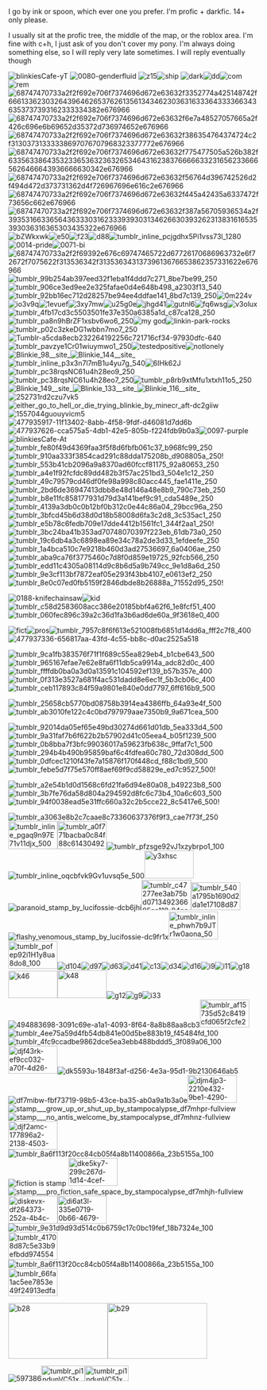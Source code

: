 

I go by ink or spoon, which ever one you prefer. I'm profic + darkfic. 14+ only please. 

I usually sit at the profic tree, the middle of the map, or the roblox area. I'm fine with c+h, I just ask of you don't cover my pony. I'm always doing something else, so I will reply very late sometimes. I will reply eventually though





![blinkiesCafe-yT](https://github.com/user-attachments/assets/441e5c26-8c13-4b95-9ff6-fc5b416c940d)
![0080-genderfluid](https://github.com/user-attachments/assets/7e2e2f38-9d5c-46a6-8e87-5b72acda5c87) ![z15](https://github.com/user-attachments/assets/b47fdcb4-b747-4f04-933b-464500f1f86e)![ship](https://github.com/user-attachments/assets/efa5b978-6b93-4b57-921b-907f097be7b5) ![dark](https://github.com/user-attachments/assets/983edace-91f1-4039-b026-b71e6e6df4f6)![dd](https://github.com/user-attachments/assets/24bc519b-7e09-4eef-bf28-b5cfe0bb475d)![com](https://github.com/user-attachments/assets/15d798de-6af1-4d92-894e-5d8add421527)![rem](https://github.com/user-attachments/assets/7025fdbc-028c-4087-94da-b8158b134651)![68747470733a2f2f692e706f7374696d672e63632f3352774a425148742f666133623032643964626537626135613434623036316333643333663436353737393162333334382e676966](https://github.com/user-attachments/assets/12b77004-b4fd-4d29-8390-57e18e8b3576)![68747470733a2f2f692e706f7374696d672e63632f6e7a48527057665a2f426c696e6b69652d35372d736974652e676966](https://github.com/user-attachments/assets/66cfba2f-3f79-485f-a57b-1b0f8bbf2ec0)![68747470733a2f2f692e706f7374696d672e63632f386354764374724c2f31303731333338697076707968323377772e676966](https://github.com/user-attachments/assets/3b070730-f610-447a-96a7-a9b6a7c0cc56)![68747470733a2f2f692e706f7374696d672e63632f775477505a526b382f633563386435323365363236326534643162383766666332316562336665626466643936666630342e676966](https://github.com/user-attachments/assets/937f02e5-af5b-410d-8619-7e9fde9eccac)![68747470733a2f2f692e706f7374696d672e63632f56764d396742526d2f494d472d373731362d4f726967696e616c2e676966](https://github.com/user-attachments/assets/1e898d25-372f-4836-b15e-416dc7519395)![68747470733a2f2f692e706f7374696d672e63632f445a42435a6337472f73656c662e676966](https://github.com/user-attachments/assets/97e81b23-3734-40c2-808d-4e964a36f25b)![68747470733a2f2f692e706f7374696d672e63632f387a56705936534a2f393531663365643633303162333939303134626630393262313831616535393036316365303435322e676966](https://github.com/user-attachments/assets/ae6340ad-5509-4a43-aff7-cc0ed0e3e290)![bZWkxwk](https://github.com/user-attachments/assets/1b6a3ac6-5bf7-47a6-9131-a3b2864f004f)![e50](https://github.com/user-attachments/assets/4e2e0ab4-d3ad-4f42-a88b-49d46bb9fb0e)![f23](https://github.com/user-attachments/assets/e215fc3c-bcba-4039-8a5a-516056df9186)![d88](https://github.com/user-attachments/assets/93ad1720-ca03-4c0f-92f3-bd70204b3a5a)![tumblr_inline_pcjgdhx5Pi1vss73l_1280](https://github.com/user-attachments/assets/34848d09-5d36-45d5-b331-ef27f35db155)![0014-pride](https://github.com/user-attachments/assets/6a8ea358-21ee-46b7-9cdf-23fb865681cb)![0071-bi](https://github.com/user-attachments/assets/7836894d-0b10-40ff-9efb-775faaac5875)![68747470733a2f2f69392e676c69747465722d67726170686963732e6f72672f7075622f313536342f31353634313739613676653862357331622e676966](https://github.com/user-attachments/assets/21fe64fa-45dd-4e7f-8f17-d843c5455860)![tumblr_99b254ab397eed32f1eba1f4ddd7c271_8be7be99_250](https://github.com/user-attachments/assets/c79779c1-4069-46a9-a5ad-74ce575e8d4d)![tumblr_906ce3ed9ee2e325fafae0d4e648b498_a2303f13_540](https://github.com/user-attachments/assets/97062d97-858b-4b3f-9ebe-2265d0e80909)![tumblr_92bb16ec712d28257be94ee4ddfae141_8bd7c139_250](https://github.com/user-attachments/assets/699c8c12-0475-48a6-931e-1de4741e0128)![0m224v](https://github.com/user-attachments/assets/02e02b70-5c0c-4460-8a59-e5e276bea55c)![io3v9q](https://github.com/user-attachments/assets/a7069839-1e62-4c5c-8357-260db73a6701)![1evuef](https://github.com/user-attachments/assets/7837bb36-9a37-4836-8253-a93b729a506f)![3xy7mw](https://github.com/user-attachments/assets/eea89c1d-050a-4c4e-8176-53a38c0dcd72)![u25g0e](https://github.com/user-attachments/assets/d4eca037-f313-43e8-a11e-405791d7be02)![jhgd41](https://github.com/user-attachments/assets/11093ab5-a176-4d99-8984-132cd1bd82be)![gutnl6](https://github.com/user-attachments/assets/08f49a95-b58c-4fdb-a31e-f8d19ab86776)![fq6wsg](https://github.com/user-attachments/assets/a056b89e-d28a-4ef9-82df-67d4f6de6eb0)![v3olux](https://github.com/user-attachments/assets/a5d882b3-8786-475c-93c8-43a3290a3778)![tumblr_4fb17cd3c5503501fe37e350a6385a1d_c87ca128_250](https://github.com/user-attachments/assets/6230b087-82bf-44c1-81d2-7fbbc3951ef1)![tumblr_pa8n9hBrZF1xsbv6wo6_250](https://github.com/user-attachments/assets/605be673-d994-40a7-862b-faead5d950f6)![my god](https://github.com/user-attachments/assets/68d13905-d798-4980-91ed-7e479b57a16d)![linkin-park-rocks](https://github.com/user-attachments/assets/ddc375a4-2b44-4d9c-b3c4-bee5ba5340f8)![tumblr_p02c3zkeDG1wbbn7mo7_250](https://github.com/user-attachments/assets/e5a2980f-b6f6-46ea-b16f-ba3638556703)![Tumblr-a5cda8ecb232264192256c721716cf34-97930dfc-640](https://github.com/user-attachments/assets/f059ab54-d4e9-4820-9322-0da7233fa1ec)![tumblr_pavzye1Cr01wiuymwo1_250](https://github.com/user-attachments/assets/30eb485a-4198-4b3f-970b-082e98a29421)![testedpositive](https://github.com/user-attachments/assets/f2484b65-e01d-4af9-940c-97c7b4fabb4e)![notlonely](https://github.com/user-attachments/assets/757847a9-dd55-408e-9647-d70676271e87)![Blinkie_98__site_](https://github.com/user-attachments/assets/818a49c4-62ef-4743-bb4f-c0d0f33aad48)![Blinkie_144__site_](https://github.com/user-attachments/assets/39c542b5-0f49-42fc-9b63-8973abd7d81c)![tumblr_inline_p3x3n7l7mB1u4yu7g_540](https://github.com/user-attachments/assets/5b7d20cf-e822-47c2-8b0f-e5caa5c61d82)![6IHk62J](https://github.com/user-attachments/assets/148d57ef-d1d2-4aec-9145-e2a2ece92103)![tumblr_pc38rqsNC61u4h28eo9_250](https://github.com/user-attachments/assets/8dd66be5-7924-4766-854f-aeee45871144)![tumblr_pc38rqsNC61u4h28eo7_250](https://github.com/user-attachments/assets/71ec9cb0-9969-4d64-af4b-f6dce9d05f01)![tumblr_p8rb9xtMfu1xtxh11o5_250](https://github.com/user-attachments/assets/9da86ac0-54e4-4cb3-a633-5f682c434136)![Blinkie_149__site_](https://github.com/user-attachments/assets/d07645df-0567-4903-b6e9-23b5944ec786)![Blinkie_133__site_](https://github.com/user-attachments/assets/e4ebbf19-eaca-4e7a-9f71-80cddc076f1b)![Blinkie_116__site_](https://github.com/user-attachments/assets/87989e2f-835c-4826-8288-382227ad25c1)![252731rd2czu7vk5](https://github.com/user-attachments/assets/e8164d57-71ef-4563-a0bd-b4bb3dd91d28)![either_go_to_hell_or_die_trying_blinkie_by_minecr_aft-dc2giiw](https://github.com/user-attachments/assets/27db5d7d-a598-4518-9ae8-83967f106f68)![1557044guouyvicm5](https://github.com/user-attachments/assets/9f1c7ea6-ac5b-4f21-a0c0-aa2d4bb31416) ![477935917-11f13402-8abb-4f58-9fdf-d46081d7dd6b](https://github.com/user-attachments/assets/3c9443c8-142f-4850-b1ae-e98fbb57868a)![477937626-cca575a5-4db1-42e5-805b-f224fdb9b0a3](https://github.com/user-attachments/assets/ca657410-e81a-489f-b0b1-50fa2c696db8)![0097-purple](https://github.com/user-attachments/assets/83ecf894-e53b-4a72-ab40-90a835c6d12d)![blinkiesCafe-At](https://github.com/user-attachments/assets/943f116c-629d-4814-a13e-cc8b26bd9140)![tumblr_fe80f49d4369faa3f5f8d6fbfb061c37_b968fc99_250](https://github.com/user-attachments/assets/8524a860-0105-4a4b-aebc-c6b89bca877e)![tumblr_910aa333f3854cad291c88dda175208b_d908805a_250](https://github.com/user-attachments/assets/e8035011-24d3-41a5-8465-71b5d9b35572)!![tumblr_553b41cb2096a9a8370ad60fccf81175_92a80653_250](https://github.com/user-attachments/assets/55f36266-3f24-4efd-9333-a215780d01c9)![tumblr_a4e1f92fcfdc89dd482b3f57ac251bd3_504e1c12_250](https://github.com/user-attachments/assets/a882240b-ded5-4e2e-a706-200bd6f00159)![tumblr_49c79579cd46df0fe98a998c80acc445_fae1411e_250](https://github.com/user-attachments/assets/fcf08ba6-7f76-4c3d-85ca-8bf69e56ddfe)![tumblr_2bd6de36947413dbb8e48d146a48e8b9_790c73eb_250](https://github.com/user-attachments/assets/44cf616b-f472-41c0-90bb-28eed72b27c7)![tumblr_b8e11fc858177931d79d3a141bef9c91_cda5489e_250](https://github.com/user-attachments/assets/cab8012f-b4b1-4bd3-b01f-ff4809ccb8b8)![tumblr_4139a3db0c0b12bf0b312c0e44c86a04_29bcc96a_250](https://github.com/user-attachments/assets/6813597c-de5d-4742-9729-efe4e7e972f0)![tumblr_3bfcd45b6d38d0d18b58008d6fa3c2d8_3c535ac1_250](https://github.com/user-attachments/assets/b2071d8c-a92c-4618-acaf-d489ed384047)![tumblr_e5b78c6fedb709e17dde4412b1561fc1_344f2aa1_250](https://github.com/user-attachments/assets/e8482d8b-8fc0-4703-ab34-5221e3261a60)!![tumblr_3bc24ba41b353ad70748070397f223eb_61db73a0_250](https://github.com/user-attachments/assets/56cac499-d30c-4b01-b617-f9fb375f2338)![tumblr_19c6db4a3c6898ea89e34c78a2de3d33_1efdeefe_250](https://github.com/user-attachments/assets/2b550cac-b1a4-47bc-ac70-088b8cbecc2f)![tumblr_1a4bca510c7e9218b460d3ad27536697_6a0406ae_250](https://github.com/user-attachments/assets/8df09a6a-92ea-48e7-8655-e01fff862ba6)![tumblr_aba9ca76f3775460c7d8f0d859e19725_92fcb566_250](https://github.com/user-attachments/assets/420ded41-e04e-44fd-b5bd-0642b11f762f)![tumblr_edd11c4305a08114d9c8b6d5a9b749cc_9e1d8a6d_250](https://github.com/user-attachments/assets/24a1850b-1006-4f8a-9205-704b7f97308a)![tumblr_9e3cf113bf7872eaf05e293f43bb4107_e0613ef2_250](https://github.com/user-attachments/assets/63d3ae11-3eed-4989-ba3a-7ba011346338)![tumblr_8e0c07ed0fb5159f2846dbde8b26888a_71552d95_250](https://github.com/user-attachments/assets/211df4e0-ca3a-4171-b0df-857c1fe308d6)!






















































































![0188-knifechainsaw](https://github.com/user-attachments/assets/375b76e5-d113-4adf-bf5d-48c6aa063e27)![kid](https://github.com/user-attachments/assets/bf737897-e81b-4111-a0c6-a01dd6a8f310)![tumblr_c58d2583608acc386e20185bbf4a62f6_1e8fcf51_400](https://github.com/user-attachments/assets/cae03a45-34da-40e8-b657-9de0f8a75082)![tumblr_060fec896c39a2c36d1fa3b6ad6de60a_9f3618e0_400](https://github.com/user-attachments/assets/2eb9fdff-8608-4f61-b17b-4e5c17d2b772)






![fict](https://github.com/user-attachments/assets/40e11b78-0205-41b2-abe4-7b7a976bd423)![pros](https://github.com/user-attachments/assets/9bba3736-ee66-45ab-83d3-30b6ccc38f87)![tumblr_7957c8f6f613e521008fb6851d14dd6a_fff2c7f8_400](https://github.com/user-attachments/assets/e3fc7fb0-2f07-4b81-a00f-ca46f5cb26a8)![477937336-656817aa-43fd-4c55-bb8c-d0ac2525a518](https://github.com/user-attachments/assets/5952115b-f177-4cc4-9427-aac94df29c15)

![tumblr_9ca1fb383576f71f1f689c55ea829eb4_b1cbe643_500](https://github.com/user-attachments/assets/54ba3826-fd37-492a-b3c6-ea63b48b100f)![tumblr_965167efae7e62e8fa6f11db5ca9914a_adc82d0c_400](https://github.com/user-attachments/assets/28c2d406-2c8a-4d9f-9308-83d60907b6b9)![tumblr_ffffdb0ba0a3d0a13591c104592ef139_b57b357e_400](https://github.com/user-attachments/assets/08bb325c-4f4b-4501-ac89-dba95154a77a)![tumblr_0f313e3527a681f4ac531dadd8e6ec1f_5b3cb06c_400](https://github.com/user-attachments/assets/d0895482-facc-4b6f-bbe6-2a5f53f5abce)![tumblr_ceb117893c84f59a9801e840e0dd7797_6ff616b9_500](https://github.com/user-attachments/assets/cc15465c-c614-427a-ab13-8ae84c3f07c1)

![tumblr_25658cb5770bd08758b3914ea4386ffb_64a93e4f_500](https://github.com/user-attachments/assets/cbe9cfb8-711c-48d1-a6a1-e9d71fd79fa0)![tumblr_ab3010fe122c4c0bd797979aae7350b9_9a671cea_500](https://github.com/user-attachments/assets/6a89b69f-b67e-4613-b85a-ac082dc217d9)













![tumblr_92014da05ef65e49bd30274d661d01db_5ea333d4_500](https://github.com/user-attachments/assets/ce61708f-bfe5-487d-a96e-0cceb5bb303c)![tumblr_9a31faf7b6f622b2b57902d41c05eea4_b05f1239_500](https://github.com/user-attachments/assets/18c3b7e5-89cd-4b92-9f52-2adc545460ea)![tumblr_0b8bba7f3bfc99036017a59623fb638c_9ffaf7c1_500](https://github.com/user-attachments/assets/3f7b0d60-7c9c-41ae-af61-08f68abc3944)![tumblr_294b4b490b95859baf6c4fdfea60c780_72d308dd_500](https://github.com/user-attachments/assets/b2c01557-af48-4b43-bb31-03237d80d532)![tumblr_0dfcec1210f43fe7a15876f170f448cd_f88c1bd9_500](https://github.com/user-attachments/assets/e850c495-a673-429e-92c1-550aa9000ced)![tumblr_febe5d7f75e570ff8aef69f9cd58829e_ed7c9527_500](https://github.com/user-attachments/assets/525945d2-f8cf-4654-b85f-4f49a951ebf6)!

![tumblr_a2e54b1d0d1568c6fd21fa6d94e80a08_b49223b8_500](https://github.com/user-attachments/assets/8d97e143-0fe1-48bf-bf45-afc8edafbe63)![tumblr_3b7fe76da58d804a294592d8fc6c73b4_10a6c603_500](https://github.com/user-attachments/assets/f39f09d3-e9b7-4e94-a0de-a92db9d20b3f)![tumblr_94f0038ead5e31ffc660a32c2b5cce22_8c5417e6_500](https://github.com/user-attachments/assets/f43fef29-b6b7-4a88-8a09-6c31ea40c99d)!






















![tumblr_a3063e8b2c7caae8c73360637376f9f3_cae7f73f_250](https://github.com/user-attachments/assets/3ff3a51d-ad91-473d-9946-88da154d1e83)<img width="99" height="56" alt="tumblr_inline_pgaq9n97E71v11djx_500" src="https://github.com/user-attachments/assets/c3d5918a-90ae-4f48-9b5d-0658b04699ab" /><img width="99" height="56" alt="tumblr_a0f771bacba0c84f88c6143049200114_53e37f0a_500" src="https://github.com/user-attachments/assets/f987f091-c3ed-4cec-8c99-3044a0fad025" />![tumblr_pfzsge92vJ1xzybrpo1_100](https://github.com/user-attachments/assets/db229315-3386-42ba-832c-f642afe33400)![tumblr_inline_oqcbfvk9Gv1uvsq5e_500](https://github.com/user-attachments/assets/e6bec1dc-ed67-41ff-a946-37d4e6c5757d)<img width="99" height="56" alt="y3xhsc" src="https://github.com/user-attachments/assets/10cf1c0a-ca3a-4b27-af6c-bd60c8df7295" />![paranoid_stamp_by_lucifossie-dcb6jhi](https://github.com/user-attachments/assets/91383f8d-3b15-4b9f-9306-62bf32a3515c)<img width="100" height="61" alt="tumblr_c47277ee3ab75bd071349236695aa118_84ee4b21_100" src="https://github.com/user-attachments/assets/cca47427-73e9-4eab-9062-681376356e68" /><img width="99" height="56" alt="tumblr_540a1795b1690d2da1e17108d87b350f_283ce554_100" src="https://github.com/user-attachments/assets/2f714576-1469-44eb-8634-467377c28ce9" />![flashy_venomous_stamp_by_lucifossie-dc9fr1x](https://github.com/user-attachments/assets/2bb0e862-3700-43a7-a786-eeaedaeb0805)<img width="99" height="56" alt="tumblr_inline_phwh7b9JTr1w0aona_500" src="https://github.com/user-attachments/assets/46a16b79-54d1-4eda-bf1d-b4ae5cec26a1" /><img width="99" height="56" alt="tumblr_pofep92i1H1y8ua8do8_100" src="https://github.com/user-attachments/assets/7c78e6d2-7fc6-4fe0-ad12-969892606202" />![d104](https://github.com/user-attachments/assets/d794f2ad-c995-4766-9a11-1da72f09efaf)![d97](https://github.com/user-attachments/assets/c252da27-8c4b-486a-93e3-036c2d2b34ff)![d63](https://github.com/user-attachments/assets/a1401957-abee-420a-bae4-8c05a76b864b)![d41](https://github.com/user-attachments/assets/025d5e18-290f-477a-ba30-32c733404a46)![c13](https://github.com/user-attachments/assets/561bcd8d-fada-4c99-81bd-2794e2d56705)![d34](https://github.com/user-attachments/assets/0891202a-8fdf-4d9a-8b2e-2d5916114a22)![d16](https://github.com/user-attachments/assets/031c61bf-04ac-4a01-9128-e9aea8eea690)![i9](https://github.com/user-attachments/assets/267dcb71-ce99-43c8-9bec-487265351b81)![i11](https://github.com/user-attachments/assets/a3156a15-28e5-4aa8-911a-69d55f2a019d)![g18](https://github.com/user-attachments/assets/0b7184db-2a86-4378-88b6-5733e123d7a1)<img width="99" height="55" alt="k46" src="https://github.com/user-attachments/assets/5b6e0aa9-e474-42ff-8639-feb26f19ff46" /><img width="99" height="56" alt="k48" src="https://github.com/user-attachments/assets/f0ad54cd-1e5f-4637-ae60-d6d4d111bea6" />![g12](https://github.com/user-attachments/assets/ac9e6b49-f432-4ba3-aaea-af753a38c681)![g9](https://github.com/user-attachments/assets/92c2bf15-eb39-416a-8e45-330d2feffc18)![i33](https://github.com/user-attachments/assets/f43cf3a9-6932-4948-974a-d5b4d4c83767)![494883698-3091c69e-a1a1-4093-8f64-8a8b88aa8cb3](https://github.com/user-attachments/assets/08b09ae2-344d-4d64-a307-aa86a5de8ac6)<img width="99" height="56" alt="tumblr_af15735d52c8419cfd065f2cfe211f19_e71fae2e_100" src="https://github.com/user-attachments/assets/49eb7312-8599-46a7-aaba-e1aa715e25e0" />![tumblr_4ee75a59d4fb54db841e00d5be883b19_f45484fd_100](https://github.com/user-attachments/assets/ef2a2ae4-4c9e-42d6-9a3e-fddcfa64ae65)![tumblr_4fc9ccadbe9862dce5ea3ebb488bddd5_3f089a06_100](https://github.com/user-attachments/assets/d3b2275d-e7d1-41c1-962e-6257061735ab)<img width="99" height="56" alt="djf43rk-ef9cc032-a70f-4d26-be70-942f70a8413e" src="https://github.com/user-attachments/assets/84ed3a5c-bf71-47b9-ad55-2544549d6b7a" />![dk5593u-1848f3af-d256-4e3a-95d1-9b2130646ab5](https://github.com/user-attachments/assets/d3f10115-7736-4e7a-8333-8169f90839a3)![df7mibw-fbf73719-98b5-43ce-ba35-ab0a9a1b3a0e](https://github.com/user-attachments/assets/dcb7df72-0bf8-4bb6-aa52-5f88d69b589d)<img width="99" height="56" alt="djm4jp3-2210e432-9be1-4290-adeb-dd18b8753109" src="https://github.com/user-attachments/assets/6be56386-de39-4576-a90c-f068351a2f62" />![stamp___grow_up_or_shut_up_by_stampocalypse_df7mhpr-fullview](https://github.com/user-attachments/assets/1e028f54-0fed-46ba-b834-98534c6178e0)![stamp___no_antis_welcome_by_stampocalypse_df7mhnz-fullview](https://github.com/user-attachments/assets/38b8012d-a977-413d-975f-a7eb1c5bfc2a)<img width="99" height="57" alt="djf2amc-177896a2-2138-4503-b010-b6d51cc2932b" src="https://github.com/user-attachments/assets/b3ac4435-718c-4051-934d-b1f30bc0b951" />![tumblr_8a6f113f20cc84cb05f4a8b11400866a_23b5155a_100](https://github.com/user-attachments/assets/4fc33cbb-0eed-422a-97fb-3c23d27f77ab)
![fiction is stamp](https://github.com/user-attachments/assets/7013644b-3e4d-43d5-b171-98aa262a0301)
<img width="99" height="56" alt="dke5ky7-299c267d-1d14-4cef-8e3f-776eb51eb342" src="https://github.com/user-attachments/assets/98682a8e-358b-4a12-b84f-463ba3793cf8" />![stamp___pro_fiction_safe_space_by_stampocalypse_df7mhjh-fullview](https://github.com/user-attachments/assets/dca5ca58-b01e-44d4-bf97-6102a28e6ce1)<img width="99" height="56" alt="diskevx-df264373-252a-4b4c-b569-aa3f0b72e67f" src="https://github.com/user-attachments/assets/c4375381-958f-403b-b732-adab70a88a72" /><img width="99" height="56" alt="di6at3l-335e0719-0b66-4679-bbad-32a87744a0f4" src="https://github.com/user-attachments/assets/527be443-1167-4633-8408-157d3ff6cf6c" />![tumblr_9e31d9d93d514c0b6759c17c0bc19fef_18b7324e_100](https://github.com/user-attachments/assets/31d419e9-ee77-495c-95f5-31d873d19efb)<img width="99" height="56" alt="tumblr_41708d87c5e33b9efbdd974554a6bd7d_67933be7_100" src="https://github.com/user-attachments/assets/2c6ecd20-57e7-4f80-80ac-ac97b7dedb71" />![tumblr_8a6f113f20cc84cb05f4a8b11400866a_23b5155a_100](https://github.com/user-attachments/assets/2e9085a0-10bf-4bb2-add7-fdacaebbcbbe)<img width="99" height="56" alt="tumblr_66fa1ac5ee7853e49f24913edfab1831_4baeb7f9_100" src="https://github.com/user-attachments/assets/886d4bd4-1bc3-46f6-a398-89ce35eaac75" />




















<img width="200" height="112" alt="b28" src="https://github.com/user-attachments/assets/d344bced-a1da-44c7-80b1-30755608fb7c" /><img width="200" height="112" alt="b29" src="https://github.com/user-attachments/assets/e33c04f4-2562-4558-9537-166a2fb7e48d" />



























![597386](https://github.com/user-attachments/assets/b72c8e2b-556a-4c70-b819-42d79377f6a8)<img width="88" height="31" alt="tumblr_pi1ndunVC51xmskxho3_100" src="https://github.com/user-attachments/assets/a0593e39-cec3-4f65-8e35-d19c6c499ad2" /><img width="88" height="31" alt="tumblr_pi1ndunVC51xmskxho1_100" src="https://github.com/user-attachments/assets/a05efc01-1d4b-486f-99cb-f172cf5c7fcf" />

































